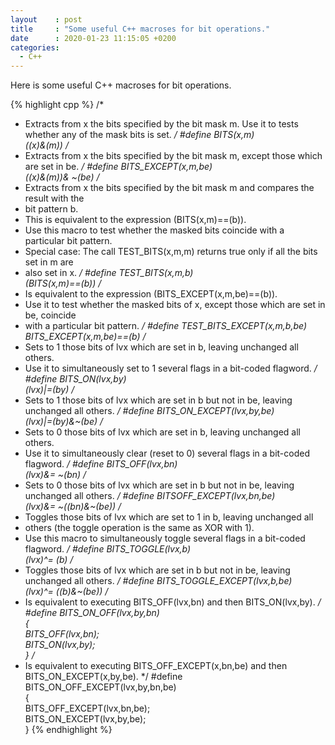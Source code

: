 ```yaml
---
layout    : post
title     : "Some useful C++ macroses for bit operations."
date      : 2020-01-23 11:15:05 +0200
categories: 
  - C++
---
```


Here is some useful C++ macroses for bit operations.

{% highlight cpp %}
/*
*  Extracts from x the bits specified by the bit mask m. Use it to tests whether any of the mask bits is set.
*/
#define BITS(x,m) \
    ((x)&(m))
/*
* Extracts from x the bits specified by the bit mask m, except those which are set in be.
*/
#define BITS_EXCEPT(x,m,be) \
    ((x)&(m))& ~(be)
/*
*   Extracts from x the bits specified by the bit mask m and compares the result with the 
*   bit pattern b.
*   This is equivalent to the expression (BITS(x,m)==(b)).
*   Use this macro to test whether the masked bits coincide with a particular bit pattern.
*   Special case: The call TEST_BITS(x,m,m) returns true only if all the bits set in m are 
*   also set in x.
*/
#define TEST_BITS(x,m,b) \
    (BITS(x,m)==(b))
/*
*   Is equivalent to the expression (BITS_EXCEPT(x,m,be)==(b)).
*   Use it to test whether the masked bits of x, except those which are set in be, coincide 
*   with a particular bit pattern.
*/
#define TEST_BITS_EXCEPT(x,m,b,be) \
    BITS_EXCEPT(x,m,be)==(b)
/*
*   Sets to 1 those bits of lvx which are set in b, leaving unchanged all others.
*   Use it to simultaneously set to 1 several flags in a bit-coded flagword.
*/
#define BITS_ON(lvx,by) \
    (lvx)|=(by)
/*
*   Sets to 1 those bits of lvx which are set in b but not in be, leaving unchanged all others.
*/
#define BITS_ON_EXCEPT(lvx,by,be) \
    (lvx)|=(by)&~(be)
/*
*   Sets to 0 those bits of lvx which are set in b, leaving unchanged all others.
*   Use it to simultaneously clear (reset to 0) several flags in a bit-coded flagword.
*/
#define BITS_OFF(lvx,bn) \
    (lvx)&= ~(bn)
/*
*   Sets to 0 those bits of lvx which are set in b but not in be, leaving unchanged all others.
*/
#define BITSOFF_EXCEPT(lvx,bn,be) \
    (lvx)&= ~((bn)&~(be))
/*
*   Toggles those bits of lvx which are set to 1 in b, leaving unchanged all 
*   others (the toggle operation is the same as XOR with 1).
*   Use this macro to simultaneously toggle several flags in a bit-coded flagword.
*/
#define BITS_TOGGLE(lvx,b) \
    (lvx)^= (b)
/*
*   Toggles those bits of lvx which are set in b but not in be, leaving unchanged all others.
*/
#define BITS_TOGGLE_EXCEPT(lvx,b,be) \
    (lvx)^= ((b)&~(be))
/*
*   Is equivalent to executing BITS_OFF(lvx,bn) and then BITS_ON(lvx,by).
*/
#define BITS_ON_OFF(lvx,by,bn) \
    {                          \
        BITS_OFF(lvx,bn);      \
        BITS_ON(lvx,by);       \
    } 
/*
*   Is equivalent to executing BITS_OFF_EXCEPT(x,bn,be) and then BITS_ON_EXCEPT(x,by,be).
*/
#define BITS_ON_OFF_EXCEPT(lvx,by,bn,be) \
    {                                    \
        BITS_OFF_EXCEPT(lvx,bn,be);      \
        BITS_ON_EXCEPT(lvx,by,be);       \
    }
{% endhighlight %}
